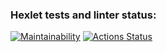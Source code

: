 ### Hexlet tests and linter status:
[![Maintainability](https://api.codeclimate.com/v1/badges/42a9f4ff3050a0464554/maintainability)](https://codeclimate.com/github/Pribaltboy/frontend-project-44/maintainability)
[![Actions Status](https://github.com/Pribaltboy/frontend-project-44/workflows/hexlet-check/badge.svg)](https://github.com/Pribaltboy/frontend-project-44/actions)